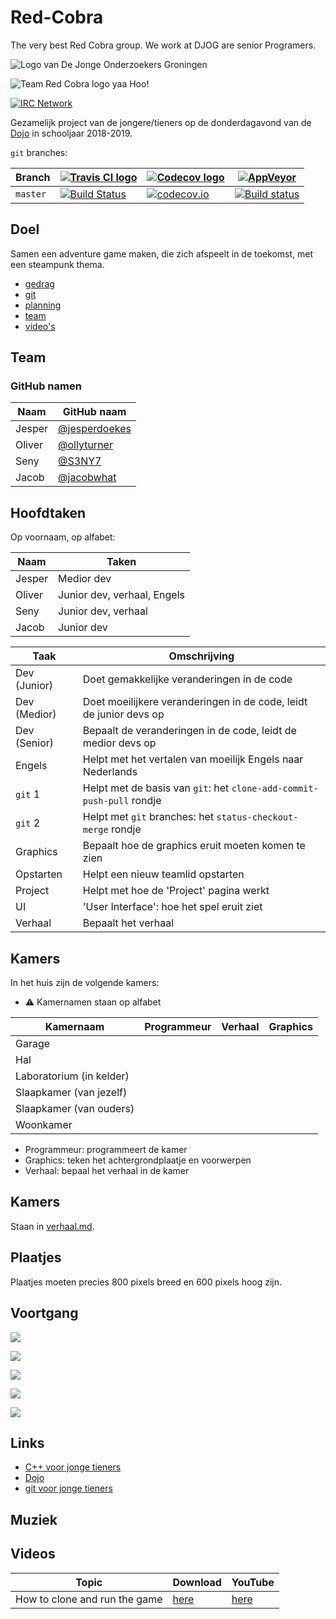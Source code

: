 # Red-Cobra

The very best Red Cobra group. We work at DJOG are senior Programers.

![Logo van De Jonge Onderzoekers Groningen](plaatjes/djog.png)

![Team Red Cobra logo yaa Hoo!](plaatjes/red_cobra.png)

[![IRC Network](https://img.shields.io/badge/irc-%23Red-Cobra-blue.svg "IRC Freenode")](https://webchat.freenode.net/?channels=Red-Cobra)

Gezamelijk project van de jongere/tieners 
op de donderdagavond van de [Dojo](https://github.com/richelbilderbeek/Dojo) in schooljaar 2018-2019.

`git` branches:

Branch|[![Travis CI logo](plaatjes/travis.png)](https://travis-ci.org)|[![Codecov logo](plaatjes/codecov.png)](https://www.codecov.io)|[![AppVeyor](plaatjes/appveyor.png)](https://www.appveyor.com/)
---|---|---|---
`master`|[![Build Status](https://travis-ci.org/richelbilderbeek/Red-Cobra.svg?branch=master)](https://travis-ci.org/richelbilderbeek/Red-Cobra/branches) | [![codecov.io](https://codecov.io/github/richelbilderbeek/Red-Cobra/coverage.svg?branch=master)](https://codecov.io/github/richelbilderbeek/Red-Cobra?branch=master)|[![Build status](https://ci.appveyor.com/api/projects/status/kmy0bqe0kcmwfjjx/branch/master?svg=true)](https://ci.appveyor.com/project/richelbilderbeek/djog-nanos-2018/branch/master)

## Doel

Samen een adventure game maken, die zich afspeelt in de toekomst, met
een steampunk thema.

  * [gedrag](doc/gedrag.md)
  * [git](doc/git.md)
  * [planning](doc/planning.md)
  * [team](team/README.md)
  * [video's](doc/videos.md)

## Team

### GitHub namen

Naam   |GitHub naam
-------|------------------
Jesper |[@jesperdoekes](https://github.com/jesperdoekes)
Oliver |[@ollyturner](https://github.com/ollyturner)
Seny   |[@S3NY7](https://github.com/S3NY7)
Jacob|[@jacobwhat](https://github.com/jacobwhat)

## Hoofdtaken

Op voornaam, op alfabet:

Naam   |Taken
-------|---
Jesper |Medior dev
Oliver |Junior dev, verhaal, Engels
Seny   |Junior dev, verhaal
Jacob  |Junior dev

Taak|Omschrijving
---|---
Dev (Junior)|Doet gemakkelijke veranderingen in de code
Dev (Medior)|Doet moeilijkere veranderingen in de code, leidt de junior devs op
Dev (Senior)|Bepaalt de veranderingen in de code, leidt de medior devs op
Engels|Helpt met het vertalen van moeilijk Engels naar Nederlands
`git` 1|Helpt met de basis van `git`: het `clone-add-commit-push-pull` rondje
`git` 2|Helpt met `git` branches: het `status-checkout-merge` rondje
Graphics|Bepaalt hoe de graphics eruit moeten komen te zien
Opstarten|Helpt een nieuw teamlid opstarten
Project|Helpt met hoe de 'Project' pagina werkt
UI|'User Interface': hoe het spel eruit ziet
Verhaal|Bepaalt het verhaal

## Kamers

In het huis zijn de volgende kamers:

 * :warning: Kamernamen staan op alfabet

Kamernaam               |Programmeur | Verhaal |Graphics
------------------------|----------- |---------|-------------
Garage                  |            |         | 
Hal                     |            |         | 
Laboratorium (in kelder)|            |         | 
Slaapkamer (van jezelf) |            |         | 
Slaapkamer (van ouders) |            |         | 
Woonkamer               |            |         |         


 * Programmeur: programmeert de kamer
 * Graphics: teken het achtergrondplaatje en voorwerpen
 * Verhaal: bepaal het verhaal in de kamer

## Kamers

Staan in [verhaal.md](verhaal.md).

## Plaatjes

Plaatjes moeten precies 800 pixels breed en 600 pixels hoog zijn.

## Voortgang

![](plaatjes/20190606.png)

![](plaatjes/20190322.png)

![](plaatjes/20190222.png)

![](plaatjes/20190221.png)

![](plaatjes/20190212.png)

## Links

 * [C++ voor jonge tieners](https://github.com/richelbilderbeek/cpp_voor_jonge_tieners)
 * [Dojo](https://github.com/richelbilderbeek/Dojo)
 * [git voor jonge tieners](https://github.com/richelbilderbeek/git_voor_jonge_tieners)

## Muziek

## Videos

Topic                         | Download                                                  | YouTube
------------------------------|-----------------------------------------------------------|-----------------------------------
How to clone and run the game | [here](http://richelbilderbeek.nl/red_cobra_20191003.mkv) | [here](https://youtu.be/DFf1yFmI9LQ)

